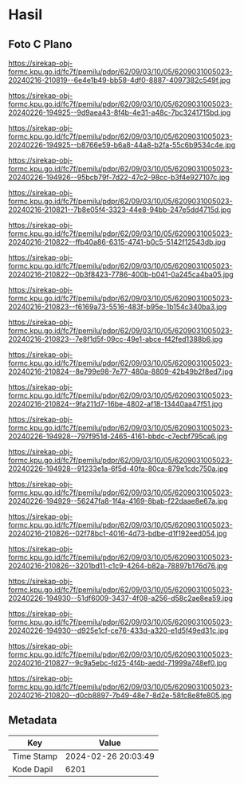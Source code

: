# Hasil

## Foto C Plano

https://sirekap-obj-formc.kpu.go.id/fc7f/pemilu/pdpr/62/09/03/10/05/6209031005023-20240216-210819--6e4e1b49-bb58-4df0-8887-4097382c549f.jpg

https://sirekap-obj-formc.kpu.go.id/fc7f/pemilu/pdpr/62/09/03/10/05/6209031005023-20240226-194925--9d9aea43-8f4b-4e31-a48c-7bc3241715bd.jpg

https://sirekap-obj-formc.kpu.go.id/fc7f/pemilu/pdpr/62/09/03/10/05/6209031005023-20240226-194925--b8766e59-b6a8-44a8-b2fa-55c6b9534c4e.jpg

https://sirekap-obj-formc.kpu.go.id/fc7f/pemilu/pdpr/62/09/03/10/05/6209031005023-20240226-194926--95bcb79f-7d22-47c2-98cc-b3f4e927107c.jpg

https://sirekap-obj-formc.kpu.go.id/fc7f/pemilu/pdpr/62/09/03/10/05/6209031005023-20240216-210821--7b8e05f4-3323-44e8-94bb-247e5dd4715d.jpg

https://sirekap-obj-formc.kpu.go.id/fc7f/pemilu/pdpr/62/09/03/10/05/6209031005023-20240216-210822--ffb40a86-6315-4741-b0c5-5142f12543db.jpg

https://sirekap-obj-formc.kpu.go.id/fc7f/pemilu/pdpr/62/09/03/10/05/6209031005023-20240216-210822--0b3f8423-7786-400b-b041-0a245ca4ba05.jpg

https://sirekap-obj-formc.kpu.go.id/fc7f/pemilu/pdpr/62/09/03/10/05/6209031005023-20240216-210823--f6169a73-5516-483f-b95e-1b154c340ba3.jpg

https://sirekap-obj-formc.kpu.go.id/fc7f/pemilu/pdpr/62/09/03/10/05/6209031005023-20240216-210823--7e8f1d5f-09cc-49e1-abce-f42fed1388b6.jpg

https://sirekap-obj-formc.kpu.go.id/fc7f/pemilu/pdpr/62/09/03/10/05/6209031005023-20240216-210824--8e799e98-7e77-480a-8809-42b49b2f8ed7.jpg

https://sirekap-obj-formc.kpu.go.id/fc7f/pemilu/pdpr/62/09/03/10/05/6209031005023-20240216-210824--9fa211d7-16be-4802-af18-13440aa47f51.jpg

https://sirekap-obj-formc.kpu.go.id/fc7f/pemilu/pdpr/62/09/03/10/05/6209031005023-20240226-194928--797f951d-2465-4161-bbdc-c7ecbf795ca6.jpg

https://sirekap-obj-formc.kpu.go.id/fc7f/pemilu/pdpr/62/09/03/10/05/6209031005023-20240226-194928--91233e1a-6f5d-40fa-80ca-879e1cdc750a.jpg

https://sirekap-obj-formc.kpu.go.id/fc7f/pemilu/pdpr/62/09/03/10/05/6209031005023-20240226-194929--56247fa8-1f4a-4169-8bab-f22daae8e67a.jpg

https://sirekap-obj-formc.kpu.go.id/fc7f/pemilu/pdpr/62/09/03/10/05/6209031005023-20240216-210826--02f78bc1-4016-4d73-bdbe-d1f192eed054.jpg

https://sirekap-obj-formc.kpu.go.id/fc7f/pemilu/pdpr/62/09/03/10/05/6209031005023-20240216-210826--3201bd11-c1c9-4264-b82a-78897b176d76.jpg

https://sirekap-obj-formc.kpu.go.id/fc7f/pemilu/pdpr/62/09/03/10/05/6209031005023-20240226-194930--51df6009-3437-4f08-a256-d58c2ae8ea59.jpg

https://sirekap-obj-formc.kpu.go.id/fc7f/pemilu/pdpr/62/09/03/10/05/6209031005023-20240226-194930--d925e1cf-ce76-433d-a320-e1d5f49ed31c.jpg

https://sirekap-obj-formc.kpu.go.id/fc7f/pemilu/pdpr/62/09/03/10/05/6209031005023-20240216-210827--9c9a5ebc-fd25-4f4b-aedd-71999a748ef0.jpg

https://sirekap-obj-formc.kpu.go.id/fc7f/pemilu/pdpr/62/09/03/10/05/6209031005023-20240216-210820--d0cb8897-7b49-48e7-8d2e-58fc8e8fe805.jpg


## Metadata

| Key        | Value               |
| ---------- | ------------------- |
| Time Stamp | 2024-02-26 20:03:49 |
| Kode Dapil | 6201                |



